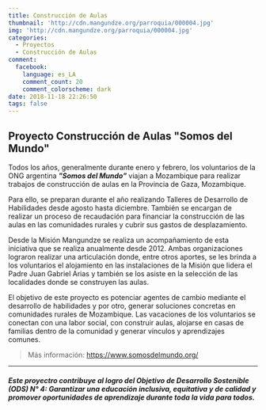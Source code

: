 ```yaml
---
title: Construcción de Aulas
thumbnail: 'http://cdn.mangundze.org/parroquia/000004.jpg'
img: 'http://cdn.mangundze.org/parroquia/000004.jpg'
categories:
  - Proyectos
  - Construcción de Aulas
comment:
  facebook:
    language: es_LA
    comment_count: 20
    comment_colorscheme: dark
date: 2018-11-18 22:26:50
tags: false
---
```


## Proyecto Construcción de Aulas "Somos del Mundo"

Todos los años, generalmente durante enero y febrero, los voluntarios de la ONG argentina **_"Somos del Mundo"_** viajan a Mozambique para realizar trabajos de construcción de aulas en la Provincia de Gaza, Mozambique.

Para ello, se preparan durante el año realizando Talleres de Desarrollo de Habilidades desde agosto hasta diciembre. También se encargan de realizar un proceso de recaudación para financiar la construcción de las aulas en las comunidades rurales y cubrir sus gastos de desplazamiento.

Desde la Misión Mangundze se realiza un acompañamiento de esta iniciativa que se realiza anualmente desde 2012. Ambas organizaciones lograron realizar una articulación donde, entre otros aportes, se les brinda a los voluntarios el alojamiento en las instalaciones de la Misión que lidera el Padre Juan Gabriel Arias y también se los asiste en la selección de las localidades donde se construyen las aulas. 

El objetivo de este proyecto es potenciar agentes de cambio mediante el desarrollo de habilidades y por otro, generar soluciones concretas en comunidades rurales de Mozambique.
Las vacaciones de los voluntarios se conectan con una labor social, con construir aulas, alojarse en casas de familias dentro de la comunidad y generar vínculos y aprendizajes comunes. 

> Más información: https://www.somosdelmundo.org/ 

***

###### **_Este proyectro contribuye al logro del Objetivo de Desarrollo Sostenible (ODS) N° 4: Garantizar una educación inclusiva, equitativa y de calidad y promover oportunidades de aprendizaje durante toda la vida para todos._**
